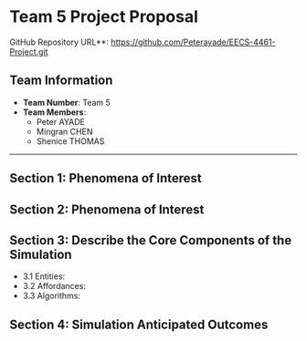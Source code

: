 # Team 5 Project Proposal
GitHub Repository URL**: <https://github.com/Peterayade/EECS-4461-Project.git>  

## Team Information
- **Team Number**: Team 5  
- **Team Members**:  
  - Peter AYADE  
  - Mingran CHEN  
  - Shenice THOMAS  
  
---
## Section 1: Phenomena of Interest

## Section 2: Phenomena of Interest

## Section 3: Describe the Core Components of the Simulation
- 3.1 Entities:
- 3.2 Affordances:
- 3.3 Algorithms:

## Section 4: Simulation Anticipated Outcomes



